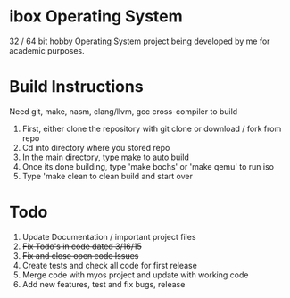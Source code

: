 # ibox Operating System
32 / 64 bit hobby Operating System project being developed by me for academic purposes. 

# Build Instructions
Need git, make, nasm, clang/llvm, gcc cross-compiler to build 

1. First, either clone the repository with git clone or download / fork from repo
2. Cd into directory where you stored repo
3. In the main directory, type make to auto build
4. Once its done building, type 'make bochs' or 'make qemu' to run iso
5. Type 'make clean to clean build and start over

# Todo

1. Update Documentation / important project files
2. <del>Fix Todo's in code dated 3/16/15</del>
3. <del>Fix and close open code Issues</del>
4. Create tests and check all code for first release
5. Merge code with myos project and update with working code
6. Add new features, test and fix bugs, release 
